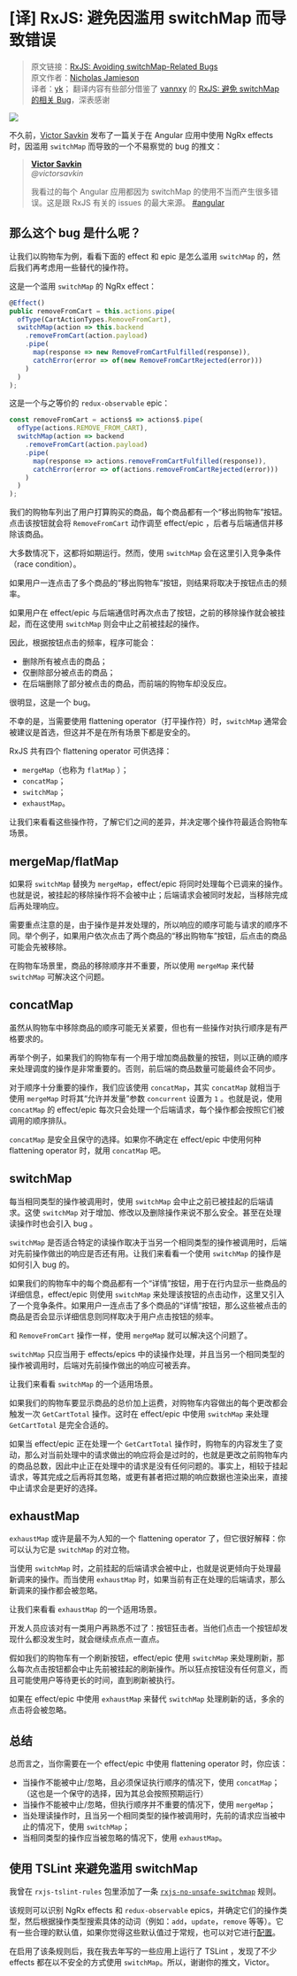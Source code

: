 # [译] RxJS: 避免因滥用 switchMap 而导致错误

> 原文链接：[RxJS: Avoiding switchMap-Related Bugs](https://blog.angularindepth.com/switchmap-bugs-b6de69155524)<br/>
> 原文作者：[Nicholas Jamieson](https://blog.angularindepth.com/@cartant)<br/>
> 译者：[yk](https://github.com/m8524769)；
> 翻译内容有些部分借鉴了 [vannxy](https://link.zhihu.com/?target=https%3A//github.com/vaanxy) 的 [RxJS: 避免 switchMap 的相关 Bug](https://zhuanlan.zhihu.com/p/55199532)，深表感谢

![](assets/1_azsyvu2XzTLbL27PerCnJA.jpeg)

不久前，[Victor Savkin](https://medium.com/@vsavkin) 发布了一篇关于在 Angular 应用中使用 NgRx effects 时，因滥用 `switchMap` 而导致的一个不易察觉的 bug 的推文：

> [**Victor Savkin**](https://twitter.com/victorsavkin)<br/>
> _@victorsavkin_
>
> 我看过的每个 Angular 应用都因为 switchMap 的使用不当而产生很多错误。这是跟 RxJS 有关的 issues 的最大来源。 [#angular](https://twitter.com/hashtag/angular?src=hash)

## 那么这个 bug 是什么呢？

让我们以购物车为例，看看下面的 effect 和 epic 是怎么滥用 `switchMap` 的，然后我们再考虑用一些替代的操作符。

这是一个滥用 `switchMap` 的 NgRx effect：

```typescript
@Effect()
public removeFromCart = this.actions.pipe(
  ofType(CartActionTypes.RemoveFromCart),
  switchMap(action => this.backend
    .removeFromCart(action.payload)
    .pipe(
      map(response => new RemoveFromCartFulfilled(response)),
      catchError(error => of(new RemoveFromCartRejected(error)))
    )
  )
);
```

这是一个与之等价的 `redux-observable` epic：

```typescript
const removeFromCart = actions$ => actions$.pipe(
  ofType(actions.REMOVE_FROM_CART),
  switchMap(action => backend
    .removeFromCart(action.payload)
    .pipe(
      map(response => actions.removeFromCartFulfilled(response)),
      catchError(error => of(actions.removeFromCartRejected(error)))
    )
  )
);
```

我们的购物车列出了用户打算购买的商品，每个商品都有一个“移出购物车”按钮。点击该按钮就会将 `RemoveFromCart` 动作调至 effect/epic ，后者与后端通信并移除该商品。

大多数情况下，这都将如期运行。然而，使用 `switchMap` 会在这里引入竞争条件（race condition）。

如果用户一连点击了多个商品的“移出购物车”按钮，则结果将取决于按钮点击的频率。

如果用户在 effect/epic 与后端通信时再次点击了按钮，之前的移除操作就会被挂起，而在这使用 `switchMap` 则会中止之前被挂起的操作。

因此，根据按钮点击的频率，程序可能会：

- 删除所有被点击的商品；
- 仅删除部分被点击的商品；
- 在后端删除了部分被点击的商品，而前端的购物车却没反应。

很明显，这是一个 bug。

不幸的是，当需要使用 flattening operator（打平操作符）时，`switchMap` 通常会被建议是首选，但这并不是在所有场景下都是安全的。

RxJS 共有四个 flattening operator 可供选择：

- `mergeMap`（也称为 `flatMap` ）；
- `concatMap`；
- `switchMap`；
- `exhaustMap`。

让我们来看看这些操作符，了解它们之间的差异，并决定哪个操作符最适合购物车场景。

## mergeMap/flatMap

如果将 `switchMap` 替换为 `mergeMap`，effect/epic 将同时处理每个已调来的操作。也就是说，被挂起的移除操作将不会被中止；后端请求会被同时发起，当移除完成后再处理响应。

需要重点注意的是，由于操作是并发处理的，所以响应的顺序可能与请求的顺序不同。举个例子，如果用户依次点击了两个商品的“移出购物车”按钮，后点击的商品可能会先被移除。

在购物车场景里，商品的移除顺序并不重要，所以使用 `mergeMap` 来代替 `switchMap` 可解决这个问题。

## concatMap

虽然从购物车中移除商品的顺序可能无关紧要，但也有一些操作对执行顺序是有严格要求的。

再举个例子，如果我们的购物车有一个用于增加商品数量的按钮，则以正确的顺序来处理调度的操作是非常重要的。否则，前后端的商品数量可能最终会不同步。

对于顺序十分重要的操作，我们应该使用 `concatMap`，其实 `concatMap` 就相当于使用 `mergeMap` 时将其“允许并发量”参数 `concurrent` 设置为 `1` 。也就是说，使用 `concatMap` 的 effect/epic 每次只会处理一个后端请求，每个操作都会按照它们被调用的顺序排队。

`concatMap` 是安全且保守的选择。如果你不确定在 effect/epic 中使用何种 flattening operator 时，就用 `concatMap` 吧。

## switchMap

每当相同类型的操作被调用时，使用 `switchMap` 会中止之前已被挂起的后端请求。这使 `switchMap` 对于增加、修改以及删除操作来说不那么安全。甚至在处理读操作时也会引入 bug 。

`switchMap` 是否适合特定的读操作取决于当另一个相同类型的操作被调用时，后端对先前操作做出的响应是否还有用。让我们来看看一个使用 `switchMap` 的操作是如何引入 bug 的。

如果我们的购物车中的每个商品都有一个“详情”按钮，用于在行内显示一些商品的详细信息，effect/epic 则使用 `switchMap` 来处理该按钮的点击动作，这里又引入了一个竞争条件。如果用户一连点击了多个商品的“详情”按钮，那么这些被点击的商品是否会显示详细信息则同样取决于用户点击按钮的频率。

和 `RemoveFromCart` 操作一样，使用 `mergeMap` 就可以解决这个问题了。

`switchMap` 只应当用于 effects/epics 中的读操作处理，并且当另一个相同类型的操作被调用时，后端对先前操作做出的响应可被丢弃。

让我们来看看 `switchMap` 的一个适用场景。

如果我们的购物车要显示商品的总价加上运费，对购物车内容做出的每个更改都会触发一次 `GetCartTotal` 操作。这时在 effect/epic 中使用 `switchMap` 来处理 `GetCartTotal` 是完全合适的。

如果当 effect/epic 正在处理一个 `GetCartTotal` 操作时，购物车的内容发生了变动，那么对当前处理中的请求做出的响应将会是过时的，也就是更改之前购物车内的商品总数，因此中止正在处理中的请求是没有任何问题的。事实上，相较于挂起请求，等其完成之后再将其忽略，或更有甚者把过期的响应数据也渲染出来，直接中止请求会是更好的选择。

## exhaustMap

`exhaustMap` 或许是最不为人知的一个 flattening operator 了，但它很好解释：你可以认为它是 `switchMap` 的对立物。

当使用 `switchMap` 时，之前挂起的后端请求会被中止，也就是说更倾向于处理最新调来的操作。而当使用 `exhaustMap` 时，如果当前有正在处理的后端请求，那么新调来的操作都会被忽略。

让我们来看看 `exhaustMap` 的一个适用场景。

开发人员应该对有一类用户再熟悉不过了：按钮狂击者。当他们点击一个按钮却发现什么都没发生时，就会继续点点点一直点。

假如我们的购物车有一个刷新按钮，effect/epic 使用 `switchMap` 来处理刷新，那么每次点击按钮都会中止先前被挂起的刷新操作。所以狂点按钮没有任何意义，而且可能使用户等待更长的时间，直到刷新被执行。

如果在 effect/epic 中使用 `exhaustMap` 来替代 `switchMap` 处理刷新的话，多余的点击将会被忽略。

## 总结

总而言之，当你需要在一个 effect/epic 中使用 flattening operator 时，你应该：

- 当操作不能被中止/忽略，且必须保证执行顺序的情况下，使用 `concatMap`；（这也是一个保守的选择，因为其总会按照预期运行）
- 当操作不能被中止/忽略，但执行顺序并不重要的情况下，使用 `mergeMap`；
- 当处理读操作时，且当另一个相同类型的操作被调用时，先前的请求应当被中止的情况下，使用 `switchMap`；
- 当相同类型的操作应当被忽略的情况下，使用 `exhaustMap`。

## 使用 TSLint 来避免滥用 switchMap

我曾在 `rxjs-tslint-rules` 包里添加了一条 [`rxjs-no-unsafe-switchmap`](https://github.com/cartant/rxjs-tslint-rules) 规则。

该规则可以识别 NgRx effects 和 `redux-observable` epics，并确定它们的操作类型，然后根据操作类型搜索具体的动词（例如：`add`，`update`，`remove` 等等）。它有一些合理的默认值，如果你觉得这些默认值过于常规，也可以对它进行[配置](https://github.com/cartant/rxjs-tslint-rules#rxjs-no-unsafe-switchmap)。

在启用了该条规则后，我在我去年写的一些应用上运行了 TSLint ，发现了不少 effects 都在以不安全的方式使用 `switchMap`。所以，谢谢你的推文，Victor。
